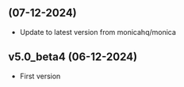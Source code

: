 
##  (07-12-2024)
- Update to latest version from monicahq/monica
## v5.0_beta4 (06-12-2024)
- First version
